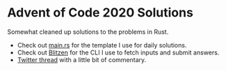 # Advent of Code 2020 Solutions

Somewhat cleaned up solutions to the problems in Rust.
- Check out [main.rs](https://github.com/kunalb/AoC2020/blob/main/src/main.rs) for the template I use for daily solutions.
- Check out [Blitzen](https://github.com/kunalb/blitzen) for the CLI I use to fetch inputs and submit answers.
- [Twitter thread](https://twitter.com/kunalbhalla/status/1333647741063475200) with a little bit of commentary.
